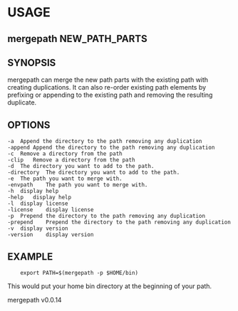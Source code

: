 
# USAGE

## mergepath NEW_PATH_PARTS

## SYNOPSIS

mergepath can merge the new path parts with the existing path with creating duplications.
It can also re-order existing path elements by prefixing or appending to the existing
path and removing the resulting duplicate.

## OPTIONS

	-a	Append the directory to the path removing any duplication
	-append	Append the directory to the path removing any duplication
	-c	Remove a directory from the path
	-clip	Remove a directory from the path
	-d	The directory you want to add to the path.
	-directory	The directory you want to add to the path.
	-e	The path you want to merge with.
	-envpath	The path you want to merge with.
	-h	display help
	-help	display help
	-l	display license
	-license	display license
	-p	Prepend the directory to the path removing any duplication
	-prepend	Prepend the directory to the path removing any duplication
	-v	display version
	-version	display version

## EXAMPLE

```
	export PATH=$(mergepath -p $HOME/bin)
```

This would put your home bin directory at the beginning of your path.


mergepath v0.0.14

